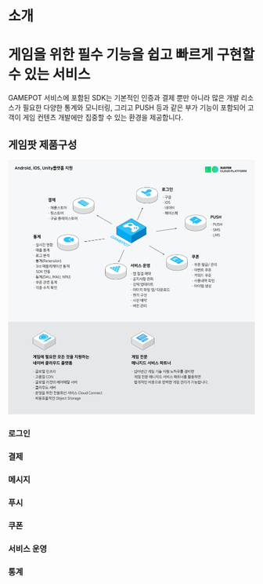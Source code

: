 # 소개

# 게임을 위한 필수 기능을 쉽고 빠르게 구현할 수 있는 서비스

 GAMEPOT 서비스에 포함된 SDK는 기본적인 인증과 결제 뿐만 아니라 많은 개발 리소스가 필요한 다양한 통계와 모니터링, 그리고 PUSH 등과 같은 부가 기능이 포함되어 고객이 게임 컨텐츠 개발에만 집중할 수 있는 환경을 제공합니다.



## 게임팟 제품구성

![](images/gamepot.ko-KR.xl.png)

### 로그인



### 결제



### 메시지



### 푸시



### 쿠폰



### 서비스 운영



### 통계

















